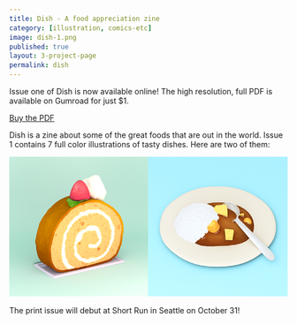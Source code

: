 ```yaml
---
title: Dish - A food appreciation zine
category: [illustration, comics-etc]
image: dish-1.png
published: true
layout: 3-project-page
permalink: dish
---
```

Issue one of Dish is now available online! The high resolution, full PDF is available on Gumroad for just $1. 

<script type="text/javascript" src="https://gumroad.com/js/gumroad.js"></script>
<a class="gumroad-button" href="https://gumroad.com/l/yFAdg">Buy the PDF</a>

Dish is a zine about some of the great foods that are out in the world. Issue 1 contains 7 full color illustrations of tasty dishes. Here are two of them: 

<img src="/images/illustration/dish-2.png">

The print issue will debut at Short Run in Seattle on October 31!
